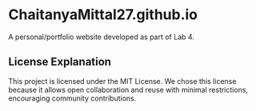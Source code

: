 # ChaitanyaMittal27.github.io
A personal/portfolio website developed as part of Lab 4.

## License Explanation
This project is licensed under the MIT License. We chose this license because it allows open collaboration and reuse with minimal restrictions, encouraging community contributions.
